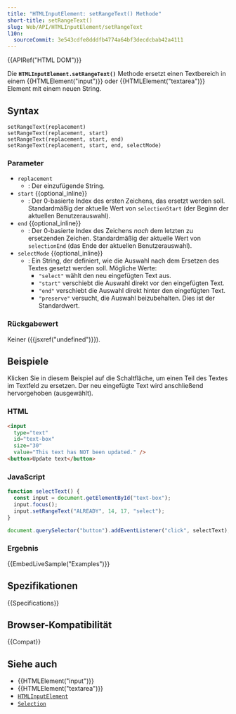 ```yaml
---
title: "HTMLInputElement: setRangeText() Methode"
short-title: setRangeText()
slug: Web/API/HTMLInputElement/setRangeText
l10n:
  sourceCommit: 3e543cdfe8dddfb4774a64bf3decdcbab42a4111
---
```


{{APIRef("HTML DOM")}}

Die **`HTMLInputElement.setRangeText()`** Methode ersetzt einen Textbereich in einem {{HTMLElement("input")}} oder {{HTMLElement("textarea")}} Element mit einem neuen String.

## Syntax

```js-nolint
setRangeText(replacement)
setRangeText(replacement, start)
setRangeText(replacement, start, end)
setRangeText(replacement, start, end, selectMode)
```

### Parameter

- `replacement`
  - : Der einzufügende String.
- `start` {{optional_inline}}
  - : Der 0-basierte Index des ersten Zeichens, das ersetzt werden soll. Standardmäßig der aktuelle Wert von `selectionStart` (der Beginn der aktuellen Benutzerauswahl).
- `end` {{optional_inline}}
  - : Der 0-basierte Index des Zeichens _nach_ dem letzten zu ersetzenden Zeichen. Standardmäßig der aktuelle Wert von `selectionEnd` (das Ende der aktuellen Benutzerauswahl).
- `selectMode` {{optional_inline}}
  - : Ein String, der definiert, wie die Auswahl nach dem Ersetzen des Textes gesetzt werden soll. Mögliche Werte:
    - `"select"` wählt den neu eingefügten Text aus.
    - `"start"` verschiebt die Auswahl direkt vor den eingefügten Text.
    - `"end"` verschiebt die Auswahl direkt hinter den eingefügten Text.
    - `"preserve"` versucht, die Auswahl beizubehalten. Dies ist der Standardwert.

### Rückgabewert

Keiner ({{jsxref("undefined")}}).

## Beispiele

Klicken Sie in diesem Beispiel auf die Schaltfläche, um einen Teil des Textes im Textfeld zu ersetzen. Der neu eingefügte Text wird anschließend hervorgehoben (ausgewählt).

### HTML

```html
<input
  type="text"
  id="text-box"
  size="30"
  value="This text has NOT been updated." />
<button>Update text</button>
```

### JavaScript

```js
function selectText() {
  const input = document.getElementById("text-box");
  input.focus();
  input.setRangeText("ALREADY", 14, 17, "select");
}

document.querySelector("button").addEventListener("click", selectText);
```

### Ergebnis

{{EmbedLiveSample("Examples")}}

## Spezifikationen

{{Specifications}}

## Browser-Kompatibilität

{{Compat}}

## Siehe auch

- {{HTMLElement("input")}}
- {{HTMLElement("textarea")}}
- [`HTMLInputElement`](/de/docs/Web/API/HTMLInputElement)
- [`Selection`](/de/docs/Web/API/Selection)
